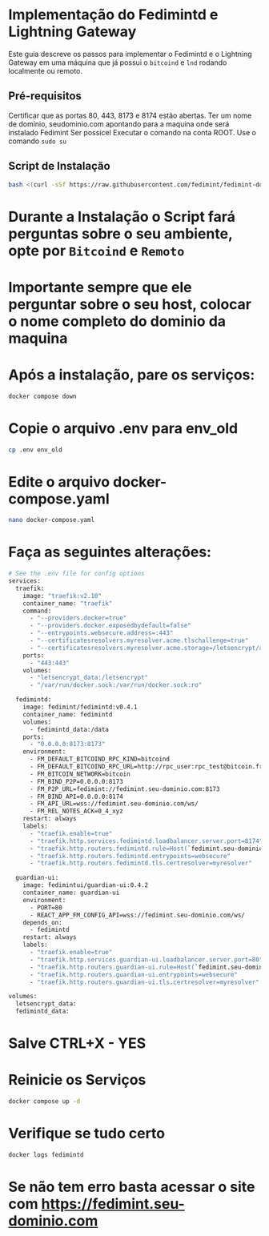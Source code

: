 # Implementação do Fedimintd e Lightning Gateway

Este guia descreve os passos para implementar o Fedimintd e o Lightning Gateway em uma máquina que já possui o `bitcoind` e `lnd` rodando localmente ou remoto.

## Pré-requisitos
Certificar que as portas 80, 443, 8173 e 8174 estão abertas.
Ter um nome de dominio, seudominio.com apontando para a maquina onde será instalado Fedimint
Ser possicel Executar o comando na conta ROOT. Use o comando `sudo su`


## Script de Instalação
```bash
bash <(curl -sSf https://raw.githubusercontent.com/fedimint/fedimint-docker/master/downloader.sh)
```
# Durante a Instalação o Script fará perguntas sobre o seu ambiente, opte por `Bitcoind` e `Remoto`
# Importante sempre que ele perguntar sobre o seu host, colocar o nome completo do dominio da maquina
# Após a instalação, pare os serviços:
```bash
docker compose down
```
# Copie o arquivo .env para env_old
```bash
cp .env env_old
```
# Edite o arquivo docker-compose.yaml
```bash
nano docker-compose.yaml
```
# Faça as seguintes alterações:
```bash
# See the .env file for config options
services:
  traefik:
    image: "traefik:v2.10"
    container_name: "traefik"
    command:
      - "--providers.docker=true"
      - "--providers.docker.exposedbydefault=false"
      - "--entrypoints.websecure.address=:443"
      - "--certificatesresolvers.myresolver.acme.tlschallenge=true"
      - "--certificatesresolvers.myresolver.acme.storage=/letsencrypt/acme.json"
    ports:
      - "443:443"
    volumes:
      - "letsencrypt_data:/letsencrypt"
      - "/var/run/docker.sock:/var/run/docker.sock:ro"

  fedimintd:
    image: fedimint/fedimintd:v0.4.1
    container_name: fedimintd
    volumes:
      - fedimintd_data:/data
    ports:
      - "0.0.0.0:8173:8173"
    environment:
      - FM_DEFAULT_BITCOIND_RPC_KIND=bitcoind
      - FM_DEFAULT_BITCOIND_RPC_URL=http://rpc_user:rpc_test@bitcoin.friendspool.club:8085
      - FM_BITCOIN_NETWORK=bitcoin
      - FM_BIND_P2P=0.0.0.0:8173
      - FM_P2P_URL=fedimint://fedimint.seu-dominio.com:8173
      - FM_BIND_API=0.0.0.0:8174
      - FM_API_URL=wss://fedimint.seu-dominio.com/ws/
      - FM_REL_NOTES_ACK=0_4_xyz
    restart: always
    labels:
      - "traefik.enable=true"
      - "traefik.http.services.fedimintd.loadbalancer.server.port=8174"
      - "traefik.http.routers.fedimintd.rule=Host(`fedimint.seu-dominio.com`) && Path(`/ws/`)"
      - "traefik.http.routers.fedimintd.entrypoints=websecure"
      - "traefik.http.routers.fedimintd.tls.certresolver=myresolver"

  guardian-ui:
    image: fedimintui/guardian-ui:0.4.2
    container_name: guardian-ui
    environment:
      - PORT=80
      - REACT_APP_FM_CONFIG_API=wss://fedimint.seu-dominio.com/ws/
    depends_on:
      - fedimintd
    restart: always
    labels:
      - "traefik.enable=true"
      - "traefik.http.services.guardian-ui.loadbalancer.server.port=80"
      - "traefik.http.routers.guardian-ui.rule=Host(`fedimint.seu-dominio.com`)"
      - "traefik.http.routers.guardian-ui.entrypoints=websecure"
      - "traefik.http.routers.guardian-ui.tls.certresolver=myresolver"

volumes:
  letsencrypt_data:
  fedimintd_data:
```
# Salve CTRL+X - YES
# Reinicie os Serviços
```bash
docker compose up -d
```
# Verifique se tudo certo
```bash
docker logs fedimintd
```
# Se não tem erro basta acessar o site com https://fedimint.seu-dominio.com
